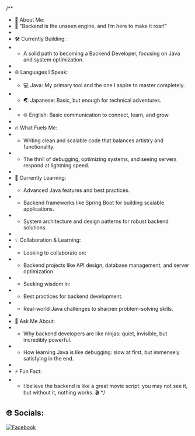 /**
 * 💫 About Me:
 * 🧩 "Backend is the unseen engine, and I’m here to make it roar!"
 *
 * 🛠️ Currently Building:
 * - A solid path to becoming a Backend Developer, focusing on Java and system optimization.
 *
 * 🌐 Languages I Speak:
 * - 💻 Java: My primary tool and the one I aspire to master completely.
 * - 🌏 Japanese: Basic, but enough for technical adventures.
 * - 🌐 English: Basic communication to connect, learn, and grow.
 *
 * 🔥 What Fuels Me:
 * - Writing clean and scalable code that balances artistry and functionality.
 * - The thrill of debugging, optimizing systems, and seeing servers respond at lightning speed.
 *
 * 🌱 Currently Learning:
 * - Advanced Java features and best practices.
 * - Backend frameworks like Spring Boot for building scalable applications.
 * - System architecture and design patterns for robust backend solutions.
 *
 * 💡 Collaboration & Learning:
 * - Looking to collaborate on:
 *   - Backend projects like API design, database management, and server optimization.
 * - Seeking wisdom in:
 *   - Best practices for backend development.
 *   - Real-world Java challenges to sharpen problem-solving skills.
 *
 * 💬 Ask Me About:
 * - Why backend developers are like ninjas: quiet, invisible, but incredibly powerful.
 * - How learning Java is like debugging: slow at first, but immensely satisfying in the end.
 *
 * ⚡ Fun Fact:
 * - I believe the backend is like a great movie script: you may not see it, but without it, nothing works. 🎬
 */



## 🌐 Socials:
[![Facebook](https://img.shields.io/badge/Facebook-%231877F2.svg?logo=Facebook&logoColor=white)](https://facebook.com/https://www.facebook.com/vuhoang.2610/?locale=vi_VN) 


<!-- Proudly created with GPRM ( https://gprm.itsvg.in ) -->
